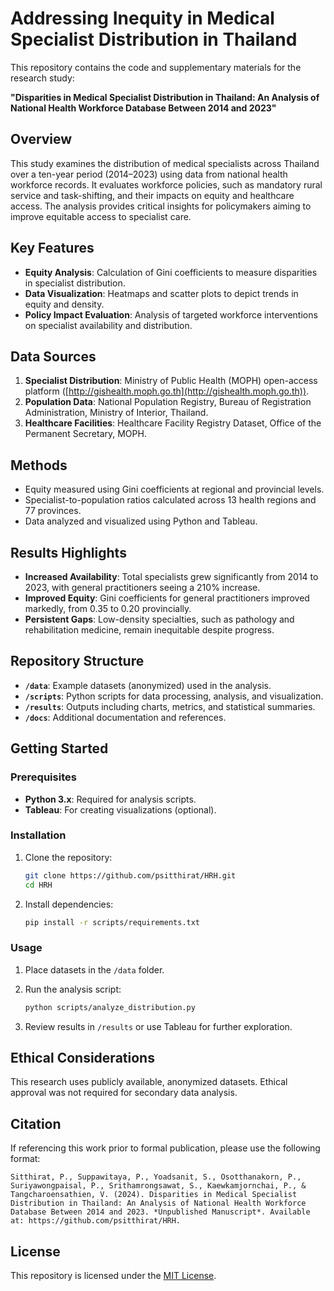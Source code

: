 
# Addressing Inequity in Medical Specialist Distribution in Thailand

This repository contains the code and supplementary materials for the research study:

**"Disparities in Medical Specialist Distribution in Thailand: An Analysis of National Health Workforce Database Between 2014 and 2023"**

## Overview

This study examines the distribution of medical specialists across Thailand over a ten-year period (2014–2023) using data from national health workforce records. It evaluates workforce policies, such as mandatory rural service and task-shifting, and their impacts on equity and healthcare access. The analysis provides critical insights for policymakers aiming to improve equitable access to specialist care.

## Key Features

- **Equity Analysis**: Calculation of Gini coefficients to measure disparities in specialist distribution.
- **Data Visualization**: Heatmaps and scatter plots to depict trends in equity and density.
- **Policy Impact Evaluation**: Analysis of targeted workforce interventions on specialist availability and distribution.

## Data Sources

1. **Specialist Distribution**: Ministry of Public Health (MOPH) open-access platform ([http://gishealth.moph.go.th](http://gishealth.moph.go.th)).
2. **Population Data**: National Population Registry, Bureau of Registration Administration, Ministry of Interior, Thailand.
3. **Healthcare Facilities**: Healthcare Facility Registry Dataset, Office of the Permanent Secretary, MOPH.

## Methods

- Equity measured using Gini coefficients at regional and provincial levels.
- Specialist-to-population ratios calculated across 13 health regions and 77 provinces.
- Data analyzed and visualized using Python and Tableau.

## Results Highlights

- **Increased Availability**: Total specialists grew significantly from 2014 to 2023, with general practitioners seeing a 210% increase.
- **Improved Equity**: Gini coefficients for general practitioners improved markedly, from 0.35 to 0.20 provincially.
- **Persistent Gaps**: Low-density specialties, such as pathology and rehabilitation medicine, remain inequitable despite progress.

## Repository Structure

- **`/data`**: Example datasets (anonymized) used in the analysis.
- **`/scripts`**: Python scripts for data processing, analysis, and visualization.
- **`/results`**: Outputs including charts, metrics, and statistical summaries.
- **`/docs`**: Additional documentation and references.

## Getting Started

### Prerequisites

- **Python 3.x**: Required for analysis scripts.
- **Tableau**: For creating visualizations (optional).

### Installation

1. Clone the repository:

   ```bash
   git clone https://github.com/psitthirat/HRH.git
   cd HRH
   ```

2. Install dependencies:

   ```bash
   pip install -r scripts/requirements.txt
   ```

### Usage

1. Place datasets in the `/data` folder.
2. Run the analysis script:

   ```bash
   python scripts/analyze_distribution.py
   ```

3. Review results in `/results` or use Tableau for further exploration.

## Ethical Considerations

This research uses publicly available, anonymized datasets. Ethical approval was not required for secondary data analysis.

## Citation

If referencing this work prior to formal publication, please use the following format:

```
Sitthirat, P., Suppawitaya, P., Yoadsanit, S., Osotthanakorn, P., Suriyawongpaisal, P., Srithamrongsawat, S., Kaewkamjornchai, P., & Tangcharoensathien, V. (2024). Disparities in Medical Specialist Distribution in Thailand: An Analysis of National Health Workforce Database Between 2014 and 2023. *Unpublished Manuscript*. Available at: https://github.com/psitthirat/HRH.
```

## License

This repository is licensed under the [MIT License](LICENSE).
